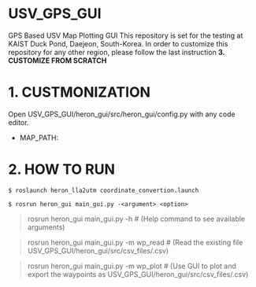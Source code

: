 # USV_GPS_GUI
GPS Based USV Map Plotting GUI
This repository is set for the testing at KAIST Duck Pond, Daejeon, South-Korea.
In order to customize this repository for any other region, please follow the last instruction <b>3. CUSTOMIZE FROM SCRATCH</b>

# 1. CUSTMONIZATION
Open USV_GPS_GUI/heron_gui/src/heron_gui/config.py with any code editor.
* MAP_PATH: 

# 2. HOW TO RUN
```
$ roslaunch heron_lla2utm coordinate_convertion.launch
```

```
$ rosrun heron_gui main_gui.py -<argument> <option>
```
  > rosrun heron_gui main_gui.py -h # (Help command to see available arguments)
  
  > rosrun heron_gui main_gui.py -m wp_read # (Read the existing file USV_GPS_GUI/heron_gui/src/csv_files/<filename>.csv)
  
  > rosrun heron_gui main_gui.py -m wp_plot # (Use GUI to plot and export the waypoints as USV_GPS_GUI/heron_gui/src/csv_files/<filename>.csv)
  
